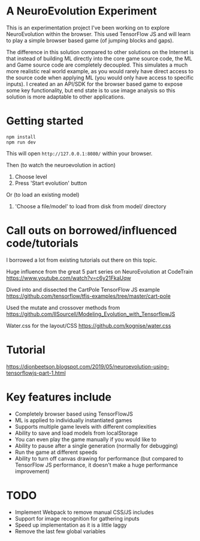 # A NeuroEvolution Experiment
This is an experimentation project I've been working on to explore NeuroEvolution within the browser. This used TensorFlow JS and will learn to play a simple browser based game (of jumping blocks and gaps).

The difference in this solution compared to other solutions on the Internet is that instead of building ML directly into the core game source code, the ML and Game source code are completely decoupled. This simulates a much more realistic real world example, as you would rarely have direct access to the source code when applying ML (you would only have access to specific inputs). I created an an API/SDK for the browser based game to expose some key functionality, but end state is to use image analysis so this solution is more adaptable to other applications.

# Getting started
```
npm install
npm run dev
```

This will open `http://127.0.0.1:8080/` within your browser.

Then (to watch the neuroevolution in action)
1. Choose level
2. Press 'Start evolution' button

Or (to load an existing model)
1. 'Choose a file/model' to load from disk from model/ directory

# Call outs on borrowed/influenced code/tutorials
I borrowed a lot from existing tutorials out there on this topic.

Huge influence from the great 5 part series on NeuroEvolution at CodeTrain
https://www.youtube.com/watch?v=c6y21FkaUqw

Dived into and dissected the CartPole TensorFlow JS example
https://github.com/tensorflow/tfjs-examples/tree/master/cart-pole

Used the mutate and crossover methods from
https://github.com/llSourcell/Modeling_Evolution_with_TensorflowJS

Water.css for the layout/CSS
https://github.com/kognise/water.css

# Tutorial
https://dionbeetson.blogspot.com/2019/05/neuroevolution-using-tensorflowjs-part-1.html

# Key features include
 - Completely browser based using TensorFlowJS
 - ML is applied to individually instantiated games
 - Supports multiple game levels with different complexities
 - Ability to save and load models from localStorage
 - You can even play the game manually if you would like to
 - Ability to pause after a single generation (normally for debugging)
 - Run the game at different speeds
 - Ability to turn off canvas drawing for performance (but compared to TensorFlow JS performance, it doesn't make a huge performance improvement)

# TODO
 - Implement Webpack to remove manual CSS/JS includes
 - Support for image recognition for gathering inputs
 - Speed up implementation as it is a little laggy
 - Remove the last few global variables

